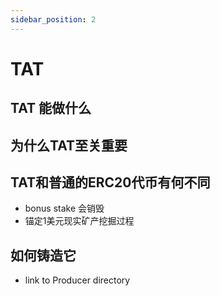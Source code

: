 ```yaml
---
sidebar_position: 2
---
```


# TAT

## TAT 能做什么

## 为什么TAT至关重要

## TAT和普通的ERC20代币有何不同

- bonus stake 会销毁
- 锚定1美元现实矿产挖掘过程

## 如何铸造它

- link to Producer directory


